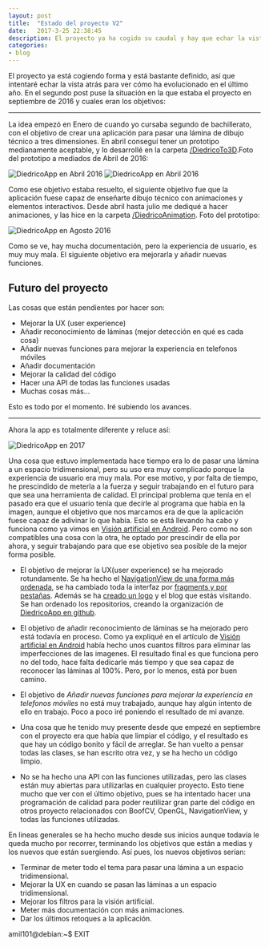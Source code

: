 ```yaml
---
layout: post
title:  "Estado del proyecto V2"
date:   2017-3-25 22:38:45
description: El proyecto ya ha cogido su caudal y hay que echar la vista atrás para ver como ha ido avanzando
categories:
- blog
---
```


El proyecto ya está cogiendo forma y está bastante definido, así que intentaré echar la vista atrás para ver cómo ha evolucionado en el último año. En el segundo post puse la situación en la que estaba el proyecto en septiembre de 2016 y cuales eran los objetivos:

---

La idea empezó en Enero de cuando yo cursaba segundo de bachillerato, con el objetivo de crear una aplicación para pasar una lámina de dibujo técnico a tres dimensiones. En abril conseguí tener un prototipo medianamente aceptable, y lo desarrollé en la carpeta [/DiedricoTo3D](https://github.com/acien101/DiedricoApp/tree/master/DiedricoTo3D).Foto del prototipo a mediados de Abril de 2016:  

![DiedricoApp en Abril 2016](../images/todo.png)
![DiedricoApp en Abril 2016](../images/todo3D.png)

Como ese objetivo estaba resuelto, el siguiente objetivo fue que la aplicación fuese capaz de enseñarte dibujo técnico con animaciones y elementos interactivos. Desde abril hasta julio me dediqué a hacer animaciones, y las hice en la carpeta [/DiedricoAnimation](https://github.com/acien101/DiedricoApp/tree/master/DiedricoAnimation). Foto del prototipo:  

![DiedricoApp en Agosto 2016](../images/diedricoAppAgosto.gif)

Como se ve, hay mucha documentación, pero la experiencia de usuario, es muy muy mala. El siguiente objetivo era mejorarla y añadir nuevas funciones.

## Futuro del proyecto
Las cosas que están pendientes por hacer son:  

* Mejorar la UX (user experience)  
* Añadir reconocimiento de láminas (mejor detección en qué es cada cosa)  
* Añadir nuevas funciones para mejorar la experiencia en telefonos móviles  
* Añadir documentación  
* Mejorar la calidad del código  
* Hacer una API de todas las funciones usadas  
* Muchas cosas más...  

Esto es todo por el momento. Iré subiendo los avances.  

---

Ahora la app es totalmente diferente y reluce así:

![DiedricoApp en 2017](../images/documentacion.gif)

Una cosa que estuvo implementada hace tiempo era lo de pasar una lámina a un espacio tridimensional, pero su uso era muy complicado porque la experiencia de usuario era muy mala. Por ese motivo, y por falta de tiempo, he prescindido de meterla a la fuerza y seguir trabajando en el futuro para que sea una herramienta de calidad. El principal problema que tenía en el pasado era que el usuario tenía que decirle al programa que había en la imagen, aunque el objetivo que nos marcamos era de que la aplicación fuese capaz de adivinar lo que había. Esto se está llevando ha cabo y funciona como ya vimos en [Visión artificial en Android](../Visión-artifial-en-Android/). Pero como no son compatibles una cosa con la otra, he optado por prescindir de ella por ahora, y seguir trabajando para que ese objetivo sea posible de la mejor forma posible.

* El objetivo de mejorar la UX(user experience) se ha mejorado rotundamente. Se ha hecho el [NavigationView de una forma más ordenada](../NavigationView-con-ExpandableListView), se ha cambiado toda la interfaz por [fragments y por pestañas](../Cambiando-las-pestañas). Además se ha [creado un logo](Nuevo-logo/) y el blog que estás visitando. Se han ordenado los repositorios, creando la organización de [DiedricoApp en github](https://github.com/diedricoapp).

* El objetivo de añadir reconocimiento de láminas se ha mejorado pero está todavía en proceso. Como ya expliqué en el artículo de [Visión artificial en Android](../Visión-artifial-en-Android/) había hecho unos cuantos filtros para eliminar las imperfecciones de las imagenes. El resultado final es que funciona pero no del todo, hace falta dedicarle más tiempo y que sea capaz de reconocer las láminas al 100%. Pero, por lo menos, está por buen camino.

* El objetivo de *Añadir nuevas funciones para mejorar la experiencia en telefonos móviles* no está muy trabajado, aunque hay algún intento de ello en trabajo. Poco a poco iré poniendo el resultado de mi avanze.

* Una cosa que he tenido muy presente desde que empezé en septiembre con el proyecto era que había que limpiar el código, y el resultado es que hay un código bonito y fácil de arreglar. Se han vuelto a pensar todas las clases, se han escrito otra vez, y se ha hecho un código limpio. 

* No se ha hecho una API con las funciones utilizadas, pero las clases están muy abiertas para utilizarlas en cualquier proyecto. Esto tiene mucho que ver con el último objetivo, pues se ha intentado hacer una programación de calidad para poder reutilizar gran parte del código en otros proyecto relacionados con BoofCV, OpenGL, NavigationView, y todas las funciones utilizadas.

En lineas generales se ha hecho mucho desde sus inicios aunque todavía le queda mucho por recorrer, terminando los objetivos que están a medias y los nuevos que están suergiendo. Así pues, los nuevos objetivos serían:
* Terminar de meter todo el tema para pasar una lámina a un espacio tridimensional. 
* Mejorar la UX en cuando se pasan las láminas a un espacio tridimensional.
* Mejorar los filtros para la visión artificial.
* Meter más documentación con más animaciones.
* Dar los últimos retoques a la aplicación.

amil101@debian:~$ EXIT

